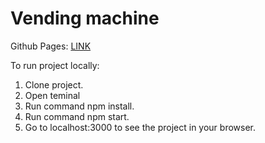 # Vending machine

Github Pages: [LINK]()

To run project locally:
1. Clone project.
2. Open teminal
3. Run command npm install.
4. Run command npm start.
5. Go to localhost:3000 to see the project in your browser.
